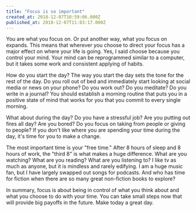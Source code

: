 ```yaml
---
title: "Focus is so important"
created_at: 2018-12-07T10:59:06.000Z
published_at: 2018-12-07T11:03:17.000Z
---
```

You are what you focus on. Or put another way, what you focus on expands. This means that wherever you choose to direct your focus has a major effect on where your life is going. Yes, I said choose because you control your mind. Your mind can be reprogrammed similar to a computer, but it takes some work and consistent applying of habits.

How do you start the day? The way you start the day sets the tone for the rest of the day. Do you roll out of bed and immediately start looking at social media or news on your phone? Do you work out? Do you meditate? Do you write in a journal? You should establish a morning routine that puts you in a positive state of mind that works for you that you commit to every single morning.

What about during the day? Do you have a stressful job? Are you putting out fires all day? Are you bored? Do you focus on taking from people or giving to people? If you don't like where you are spending your time during the day, it's time for you to make a change.

The most important time is your "free time." After 8 hours of sleep and 8 hours of work, the "third 8" is what makes a huge difference. What are you watching? What are you reading? What are you listening to? I like tv as much as anyone, but it is mindless and rarely edifying. I am a huge music fan, but I have largely swapped out songs for podcasts. And who has time for fiction when there are so many great non-fiction books to explore?

In summary, focus is about being in control of what you think about and what you choose to do with your time. You can take small steps now that will provide big payoffs in the future. Make today a great day.
